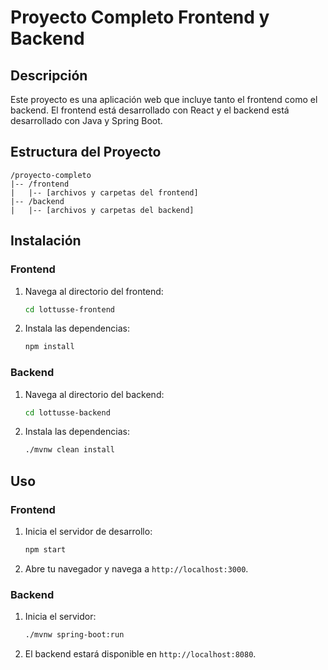 # Proyecto Completo Frontend y Backend

## Descripción

Este proyecto es una aplicación web que incluye tanto el frontend como el backend. El frontend está desarrollado con React y el backend está desarrollado con Java y Spring Boot.

## Estructura del Proyecto

```
/proyecto-completo
|-- /frontend
|   |-- [archivos y carpetas del frontend]
|-- /backend
|   |-- [archivos y carpetas del backend]
```
## Instalación

### Frontend

1. Navega al directorio del frontend:
    ```bash
    cd lottusse-frontend
    ```
2. Instala las dependencias:
    ```bash
    npm install
    ```

### Backend

1. Navega al directorio del backend:
    ```bash
    cd lottusse-backend
    ```
2. Instala las dependencias:
    ```bash
    ./mvnw clean install  
    ```

## Uso

### Frontend

1. Inicia el servidor de desarrollo:
    ```bash
    npm start
    ```
2. Abre tu navegador y navega a `http://localhost:3000`.

### Backend

1. Inicia el servidor:
    ```bash
    ./mvnw spring-boot:run
    ```
2. El backend estará disponible en `http://localhost:8080`.